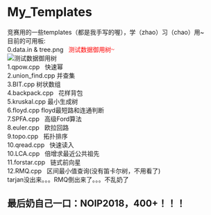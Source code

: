 # My_Templates
竞赛用的一些templates（都是我手写的喔），学（zhao）习（chao）用~</br>
目前的可用板:</br>
0.data.in & tree.png   <font color=red face="黑体">测试数据御用树~</font></br>
![测试数据御用树](https://github.com/Predator-SD/My_Templates/raw/master/tree.png)</br>
1.qpow.cpp   快速幂</br>
2.union_find.cpp   并查集</br>
3.BIT.cpp   树状数组</br>
4.backpack.cpp   花样背包</br>
5.kruskal.cpp   最小生成树</br>
6.floyd.cpp   floyd最短路和连通判断</br>
7.SPFA.cpp   高级Ford算法</br>
8.euler.cpp   欧拉回路</br>
9.topo.cpp   拓扑排序</br>
10.qread.cpp   快速读入</br>
10.LCA.cpp   倍增求最近公共祖先</br>
11.forstar.cpp   链式前向星</br>
12.RMQ.cpp   区间最小值查询(没有笛卡尔树，不用看了)</br>
tarjan没出来。。。RMQ倒出来了。。。不乱奶了
## 最后奶自己一口：NOIP2018，400+！！！
